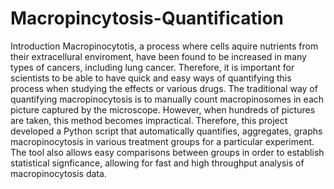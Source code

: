 # Macropincytosis-Quantification
Introduction
  Macropinocytotis, a process where cells aquire nutrients from their extracellural enviroment, have been found to be increased in many types of cancers, including lung cancer. Therefore, it is important for scientists to be able to have quick and easy ways of quantifying this process when studying the effects or various drugs. The traditional way of quantifying macropinocytosis is to manually count macropinosomes in each picture captured by the microscope. However, when hundreds of pictures are taken, this method becomes impractical. Therefore, this project developed a Python script that automatically quantifies, aggregates, graphs macropinocytosis in various treatment groups for a particular experiment. The tool also allows easy comparisons between groups in order to establish statistical signficance, allowing for fast and high throughput analysis of macropinocytosis data.
